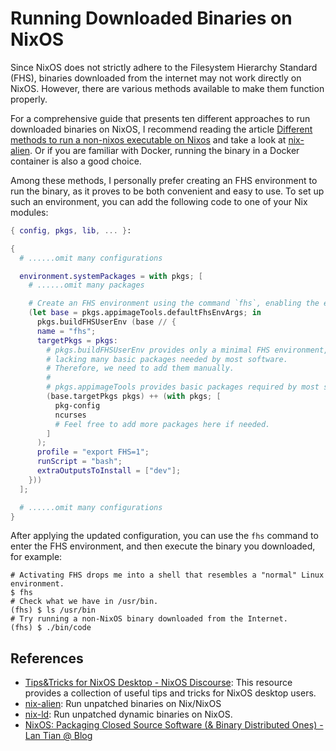 # Running Downloaded Binaries on NixOS

Since NixOS does not strictly adhere to the Filesystem Hierarchy Standard (FHS), binaries
downloaded from the internet may not work directly on NixOS. However, there are various
methods available to make them function properly.

For a comprehensive guide that presents ten different approaches to run downloaded
binaries on NixOS, I recommend reading the article
[Different methods to run a non-nixos executable on Nixos](https://unix.stackexchange.com/questions/522822/different-methods-to-run-a-non-nixos-executable-on-nixos)
and take a look at [nix-alien](https://github.com/thiagokokada/nix-alien). Or if you are
familiar with Docker, running the binary in a Docker container is also a good choice.

Among these methods, I personally prefer creating an FHS environment to run the binary, as
it proves to be both convenient and easy to use. To set up such an environment, you can
add the following code to one of your Nix modules:

```nix
{ config, pkgs, lib, ... }:

{
  # ......omit many configurations

  environment.systemPackages = with pkgs; [
    # ......omit many packages

    # Create an FHS environment using the command `fhs`, enabling the execution of non-NixOS packages in NixOS!
    (let base = pkgs.appimageTools.defaultFhsEnvArgs; in
      pkgs.buildFHSUserEnv (base // {
      name = "fhs";
      targetPkgs = pkgs: 
        # pkgs.buildFHSUserEnv provides only a minimal FHS environment,
        # lacking many basic packages needed by most software.
        # Therefore, we need to add them manually.
        #
        # pkgs.appimageTools provides basic packages required by most software.
        (base.targetPkgs pkgs) ++ (with pkgs; [
          pkg-config
          ncurses
          # Feel free to add more packages here if needed.
        ]
      );
      profile = "export FHS=1";
      runScript = "bash";
      extraOutputsToInstall = ["dev"];
    }))
  ];

  # ......omit many configurations
}
```

After applying the updated configuration, you can use the `fhs` command to enter the FHS
environment, and then execute the binary you downloaded, for example:

```shell
# Activating FHS drops me into a shell that resembles a "normal" Linux environment.
$ fhs
# Check what we have in /usr/bin.
(fhs) $ ls /usr/bin
# Try running a non-NixOS binary downloaded from the Internet.
(fhs) $ ./bin/code
```

## References

- [Tips&Tricks for NixOS Desktop - NixOS
  Discourse][Tips&Tricks for NixOS Desktop - NixOS Discourse]: This resource provides a
  collection of useful tips and tricks for NixOS desktop users.
- [nix-alien](https://github.com/thiagokokada/nix-alien): Run unpatched binaries on
  Nix/NixOS
- [nix-ld](https://github.com/Mic92/nix-ld): Run unpatched dynamic binaries on NixOS.
- [NixOS: Packaging Closed Source Software (& Binary Distributed Ones) - Lan Tian @ Blog](https://lantian.pub/en/article/modify-computer/nixos-packaging.lantian/#examples-closed-source-software--binary-distributed-ones)

[Tips&Tricks for NixOS Desktop - NixOS Discourse]:
  https://discourse.nixos.org/t/tips-tricks-for-nixos-desktop/28488
